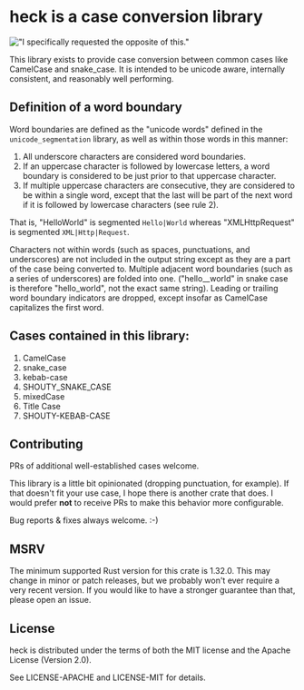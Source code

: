 # **heck** is a case conversion library

!["I specifically requested the opposite of this."](https://github.com/withoutboats/heck/blob/master/no_step_on_snek.png)

This library exists to provide case conversion between common cases like
CamelCase and snake_case. It is intended to be unicode aware, internally
consistent, and reasonably well performing.

## Definition of a word boundary

Word boundaries are defined as the "unicode words" defined in the
`unicode_segmentation` library, as well as within those words in this manner:

1. All underscore characters are considered word boundaries.
2. If an uppercase character is followed by lowercase letters, a word boundary
is considered to be just prior to that uppercase character.
3. If multiple uppercase characters are consecutive, they are considered to be
within a single word, except that the last will be part of the next word if it
is followed by lowercase characters (see rule 2).

That is, "HelloWorld" is segmented `Hello|World` whereas "XMLHttpRequest" is
segmented `XML|Http|Request`.

Characters not within words (such as spaces, punctuations, and underscores)
are not included in the output string except as they are a part of the case
being converted to. Multiple adjacent word boundaries (such as a series of
underscores) are folded into one. ("hello__world" in snake case is therefore
"hello_world", not the exact same string). Leading or trailing word boundary
indicators are dropped, except insofar as CamelCase capitalizes the first word.

## Cases contained in this library:

1. CamelCase
2. snake_case
3. kebab-case
4. SHOUTY_SNAKE_CASE
5. mixedCase
6. Title Case
7. SHOUTY-KEBAB-CASE

## Contributing

PRs of additional well-established cases welcome.

This library is a little bit opinionated (dropping punctuation, for example).
If that doesn't fit your use case, I hope there is another crate that does. I
would prefer **not** to receive PRs to make this behavior more configurable.

Bug reports & fixes always welcome. :-)

## MSRV

The minimum supported Rust version for this crate is 1.32.0. This may change in
minor or patch releases, but we probably won't ever require a very recent
version. If you would like to have a stronger guarantee than that, please open
an issue.

## License

heck is distributed under the terms of both the MIT license and the
Apache License (Version 2.0).

See LICENSE-APACHE and LICENSE-MIT for details.
